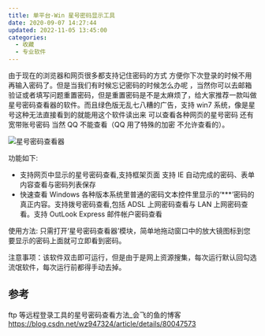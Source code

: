 ```yaml
---
title: 单平台-Win 星号密码显示工具
date: 2020-09-07 14:27:44
updated: 2022-11-05 13:45:00
categories:
  - 收藏
  - 专业软件
---
```


由于现在的浏览器和网页很多都支持记住密码的方式 方便你下次登录的时候不用再输入密码了。但是当我们有时候忘记密码的时候怎么办呢 ，当然你可以去邮箱验证或者填写问题重置密码，但是重置密码是不是太麻烦了，给大家推荐一款叫做星号密码查看器的软件。而且绿色版无乱七八糟的广告，支持 win7 系统，像是星号这种无法直接看到的就能用这个软件读出来  可以查看各种网页的星号密码 还有宽带账号密码 当然 QQ 不能查看（QQ 用了特殊的加密 不允许查看的）。

![星号密码查看器](./imgs/教程---Win-上的星号密码显示工具/星号密码查看器.png)

功能如下:

* 支持网页中显示的星号密码查看,支持框架页面 支持 IE 自动完成的密码、表单内容查看与密码列表保存
* 快速查看 Windows 各种版本系统里普通的密码文本控件里显示的‘***’密码的真正内容。支持拨号密码查看,包括 ADSL 上网密码查看与 LAN 上网密码查看。支持 OutLook Express 邮件帐户密码查看

使用方法: 只需打开‘星号密码查看器’模块，简单地拖动窗口中的放大镜图标到您要显示的密码上面就可立即看到密码。

注意事项：该软件双击即可运行，但是由于是网上资源搜集，每次运行默认回勾选流氓软件，每次运行前都得手动去掉。

## 参考

ftp 等远程登录工具的星号密码查看方法_会飞的鱼的博客
<https://blog.csdn.net/wz947324/article/details/80047573>
